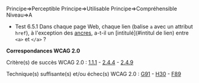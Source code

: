 Principe=>Perceptible
Principe=>Utilisable
Principe=>Compréhensible
Niveau=>A

*   Test 6.5.1 Dans chaque page Web, chaque lien (balise `a` avec un attribut `href`), à l'exception des [ancres](#ancre), a-t-il un [intitulé](#intitul de lien) entre `<a>` et `</a>` ?

**Correspondances WCAG 2.0**

Critère(s) de succès WCAG 2.0 : [1.1.1](http://www.w3.org/Translations/WCAG20-fr/#text-equiv-all) - [2.4.4](http://www.w3.org/Translations/WCAG20-fr/#navigation-mechanisms-refs) - [2.4.9](http://www.w3.org/Translations/WCAG20-fr/#navigation-mechanisms-link)

Technique(s) suffisante(s) et/ou échec(s) WCAG 2.0 : [G91](http://www.w3.org/TR/WCAG-TECHS/G91.html) - [H30](http://www.w3.org/TR/WCAG-TECHS/H30.html) - [F89](http://www.w3.org/TR/WCAG-TECHS/F89.html)
